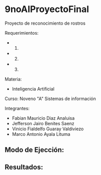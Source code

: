 # 9noAIProyectoFinal
Proyecto de reconocimiento de rostros

Requerimientos:

 - 1.
 - 2.
 - 3.


Materia:

 - Inteligencia Artificial

Curso:
Noveno "A" Sistemas de información

Integrantes:

- Fabian Mauricio Diaz Analuisa
- Jefferson Jairo Benites Saenz
- Vinicio Fialdelfo Guaray Valdiviezo
- Marco Antonio Ayala Lituma

Modo de Ejección:
 - 

Resultados:
 - 
